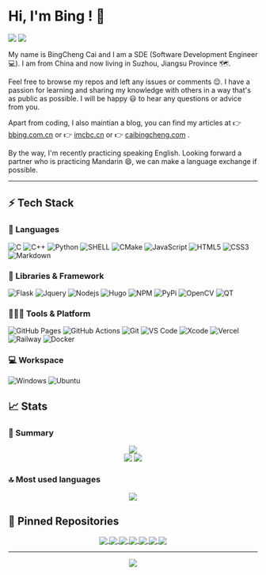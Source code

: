 # Hi, I'm Bing ! 👋
![](https://img.shields.io/github/followers/caibingcheng?style=for-the-badge) ![](https://img.shields.io/github/stars/caibingcheng?affiliations=OWNER&style=for-the-badge) 

My name is BingCheng Cai and I am a SDE (Software Development Engineer 💻). I am from China and now living in Suzhou, Jiangsu Province 🗺.

Feel free to browse my repos and left any issues or comments 😌. I have a passion for learning and sharing my knowledge with others in a way that's as public as possible. I will be happy 😃 to hear any questions or advice from you.

Apart from coding, I also maintian a blog, you can find my articles at 👉 [bbing.com.cn](https://bbing.com.cn) or 👉 [imcbc.cn](https://imcbc.cn) or 👉 [caibingcheng.com](https://caibingcheng.com) .

By the way, I'm recently practicing speaking English. Looking forward a partner who is practicing Mandarin 😄, we can make a language exchange if possible.

---

## ⚡ Tech Stack

### 🚀 Languages

![C](https://img.shields.io/badge/C-A8B9CC?style=for-the-badge&logo=c&logoColor=white)
![C++](https://img.shields.io/badge/C%2B%2B-00599C?style=for-the-badge&logo=c%2B%2B&logoColor=white)
![Python](https://img.shields.io/badge/Python-FFD43B?style=for-the-badge&logo=python&logoColor=306998)
![SHELL](https://img.shields.io/badge/SHELL-1572B6?style=for-the-badge&logo=shell&logoColor=white)
![CMake](https://img.shields.io/badge/CMake-064F8C?style=for-the-badge&logo=cmake&logoColor=white)
![JavaScript](https://img.shields.io/badge/JavaScript-323330?style=for-the-badge&logo=javascript&logoColor=F7DF1E)
![HTML5](https://img.shields.io/badge/HTML5-E34F26?style=for-the-badge&logo=html5&logoColor=white)
![CSS3](https://img.shields.io/badge/CSS3-1572B6?style=for-the-badge&logo=css3&logoColor=white)
![Markdown](https://img.shields.io/badge/Markdown-000000?style=for-the-badge&logo=markdown&logoColor=white)

### 🧩 Libraries & Framework

![Flask](https://img.shields.io/badge/flask-000000?style=for-the-badge&logo=flask&logoColor=white)
![Jquery](https://img.shields.io/badge/jQuery-0769AD?style=for-the-badge&logo=jquery&logoColor=white)
![Nodejs](https://img.shields.io/badge/Node.js-339933?style=for-the-badge&logo=nodedotjs&logoColor=white)
![Hugo](https://img.shields.io/badge/Hugo-FF4088?style=for-the-badge&logo=hugo&logoColor=white)
![NPM](https://img.shields.io/badge/npm-CB3837?style=for-the-badge&logo=npm&logoColor=white)
![PyPi](https://img.shields.io/badge/pypi-3775A9?style=for-the-badge&logo=pypi&logoColor=white)
![OpenCV](https://img.shields.io/badge/OpenCV-27338e?style=for-the-badge&logo=OpenCV&logoColor=white)
![QT](https://img.shields.io/badge/qt-41CD52?style=for-the-badge&logo=qt&logoColor=white)

### 🧑🏻‍💻 Tools & Platform

![GitHub Pages](https://img.shields.io/badge/GitHub_Pages-100000?style=for-the-badge&logo=github&logoColor=white)
![GitHub Actions](https://img.shields.io/badge/GitHub_Actions-2088FF?style=for-the-badge&logo=github-actions&logoColor=white)
![Git](https://img.shields.io/badge/Git-F05032?style=for-the-badge&logo=git&logoColor=white)
![VS Code](https://img.shields.io/badge/Visual_Studio_Code-0078D4?style=for-the-badge&logo=visual%20studio%20code&logoColor=white)
![Xcode](https://img.shields.io/badge/xcode-147EFB?style=for-the-badge&logo=xcode&logoColor=white)
![Vercel](https://img.shields.io/badge/Vercel-000000?style=for-the-badge&logo=vercel&logoColor=white)
![Railway](https://img.shields.io/badge/Railway-0B0D0E?style=for-the-badge&logo=Railway&logoColor=white)
![Docker](https://img.shields.io/badge/docker-2496ED?style=for-the-badge&logo=docker&logoColor=white)

### 💻 Workspace

![Windows](https://img.shields.io/badge/Windows-0078D6?style=for-the-badge&logo=windows&logoColor=white)
![Ubuntu](https://img.shields.io/badge/Ubuntu-E95420?style=for-the-badge&logo=ubuntu&logoColor=white)

## 📈 Stats

### 📜 Summary

<p align="center">
<img src="http://github-profile-summary-cards.vercel.app/api/cards/profile-details?username=caibingcheng&theme=github"/>
<br />
<img src="https://github-readme-streak-stats.herokuapp.com?user=caibingcheng&hide_border=true&date_format=M%20j%5B%2C%20Y%5D"/>
<img src="http://github-profile-summary-cards.vercel.app/api/cards/productive-time?username=caibingcheng&theme=github&utcOffset=8"/>
</p>

### 🔝 Most used languages

<p align="center">
<img src="https://github-readme-stats.vercel.app/api/top-langs/?username=caibingcheng&langs_count=10&layout=compact">
</p>

## 📕 Pinned Repositories


<p align="center">

<a href="https://github.com/caibingcheng/orlike">
  <img align="center" src="https://github-readme-stats.vercel.app/api/pin/?username=caibingcheng&repo=orlike" hide_border=true/>
</a>
<a href="https://github.com/caibingcheng/rssblog-source">
  <img align="center" src="https://github-readme-stats.vercel.app/api/pin/?username=caibingcheng&repo=rssblog-source" hide_border=true/>
</a>
<a href="https://github.com/caibingcheng/hugo-algolia2">
  <img align="center" src="https://github-readme-stats.vercel.app/api/pin/?username=caibingcheng&repo=hugo-algolia2" hide_border=true/>
</a>
<a href="https://github.com/caibingcheng/buffercache">
  <img align="center" src="https://github-readme-stats.vercel.app/api/pin/?username=caibingcheng&repo=buffercache" hide_border=true/>
</a>
<a href="https://github.com/caibingcheng/dotfiles">
  <img align="center" src="https://github-readme-stats.vercel.app/api/pin/?username=caibingcheng&repo=dotfiles" hide_border=true/>
</a>
<a href="https://github.com/caibingcheng/fstats">
  <img align="center" src="https://github-readme-stats.vercel.app/api/pin/?username=caibingcheng&repo=fstats" hide_border=true/>
</a>
<a href="https://github.com/caibingcheng/picrc">
  <img align="center" src="https://github-readme-stats.vercel.app/api/pin/?username=caibingcheng&repo=picrc" hide_border=true/>
</a>

<p>

---

<p align="center">
<img src="https://profile-counter.glitch.me/{caibingcheng}/count.svg" />
</p>
